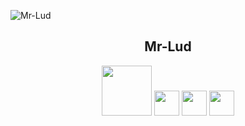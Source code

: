 ![Mr-Lud](https://〜.gif)

<h2 align="center">Mr-Lud</h2>

<p align="center">
  <a href="vue公式サイトURL"><img src="https://〜.png" width="80px;" /></a>
  <a href="Line-API公式サイトURL"><img src="Line-API.png" height="40px;" /></a>
  <a href="Rails公式サイトURL"><img src="https://〜.png" height="40px;" /></a>
  <a href="heroku公式サイトURL"><img src="https://〜.png" height="40px;" /></a>

</p>